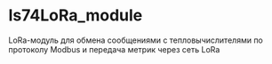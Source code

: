 # Is74LoRa_module
LoRa-модуль для обмена сообщениями с тепловычислителями по протоколу Modbus и передача метрик через сеть LoRa
